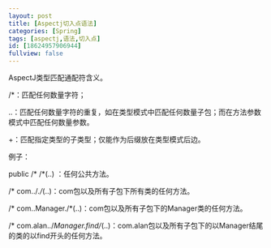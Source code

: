```yaml
---
layout: post
title: [Aspectj切入点语法]
categories: [Spring]
tags: [aspectj,语法,切入点]
id: [18624957906944]
fullview: false
---
```

AspectJ类型匹配通配符含义。

/*：匹配任何数量字符；

..：匹配任何数量字符的重复，如在类型模式中匹配任何数量子包；而在方法参数模式中匹配任何数量参数。

+：匹配指定类型的子类型；仅能作为后缀放在类型模式后边。

例子：

public /* /*(..) ：任何公共方法。

/* com../*./*(..)：com包以及所有子包下所有类的任何方法。

/* com..Manager./*(..)：com包以及所有子包下的Manager类的任何方法。

/* com.alan../*Manager.find/*(..)：com.alan包以及所有子包下的以Manager结尾的类的以find开头的任何方法。


